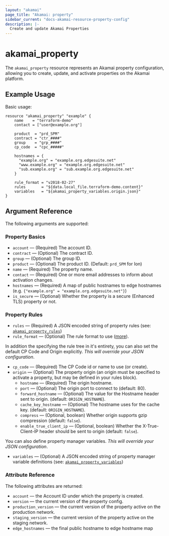 ```yaml
---
layout: "akamai"
page_title: "Akamai: property"
sidebar_current: "docs-akamai-resource-property-config"
description: |-
  Create and update Akamai Properties
---
```


# akamai_property

The `akamai_property` resource represents an Akamai property configuration, allowing you to create,
update, and activate properties on the Akamai platform. 

## Example Usage

Basic usage:

```hcl
resource "akamai_property" "example" {
    name    = "terraform-demo"
    contact = ["user@example.org"]

    product  = "prd_SPM"
    contract = "ctr_####"
    group    = "grp_####"
    cp_code  = "cpc_#####"

    hostnames = {
      "example.org" = "example.org.edgesuite.net"
      "www.example.org" = "example.org.edgesuite.net"
      "sub.example.org" = "sub.example.org.edgesuite.net"
    }

    rule_format = "v2018-02-27"
    rules       = "${data.local_file.terraform-demo.content}"
    variables   = "${akamai_property_variables.origin.json}"
}
```

## Argument Reference

The following arguments are supported:

### Property Basics

* `account` — (Required) The account ID.
* `contract` — (Optional) The contract ID.
* `group` — (Optional) The group ID.
* `product` — (Optional) The product ID. (Default: `prd_SPM` for Ion)
* `name` — (Required) The property name.
* `contact` — (Required) One or more email addresses to inform about activation changes.
* `hostnames` — (Required) A map of public hostnames to edge hostnames (e.g. `{"example.org" = "example.org.edgesuite.net"}`)
* `is_secure` — (Optional) Whether the property is a secure (Enhanced TLS) property or not.

### Property Rules

* `rules` — (Required) A JSON encoded string of property rules (see: [`akamai_property_rules`](/docs/providers/akamai/d/property_rules.html))
* `rule_format` — (Optional) The rule format to use ([more](https://developer.akamai.com/api/core_features/property_manager/v1.html#getruleformats)).

In addition the specifying the rule tree in it's entirety, you can also set the default CP Code and Origin explicitly. *This will override your JSON configuration*.

* `cp_code` — (Required) The CP Code id or name to use (or create).
* `origin` — (Optional) The property origin (an origin must be specified to activate a property, but may be defined in your rules block).
  * `hostname` — (Required) The origin hostname.
  * `port` — (Optional) The origin port to connect to (default: 80).
  * `forward_hostname` — (Optional) The value for the Hostname header sent to origin. (default: `ORIGIN_HOSTNAME`).
  * `cache_key_hostname` — (Optional) The hostname uses for the cache key. (default: `ORIGIN_HOSTNAME`).
  * `compress` — (Optional, boolean) Whether origin supports gzip compression (default: `false`).
  * `enable_true_client_ip` — (Optional, boolean) Whether the X-True-Client-IP header should be sent to origin (default: `false`).

You can also define property manager variables. *This will override your JSON configuration*.

* `variables` — (Optional) A JSON encoded string of property manager variable definitions (see: [`akamai_property_variables`](/docs/providers/akamai/r/property_variables.html))

### Attribute Reference

The following attributes are returned:

* `account` — the Account ID under which the property is created.
* `version` — the current version of the property config.
* `production_version` — the current version of the property active on the production network.
* `staging_version` — the current version of the property active on the staging network.
* `edge_hostnames` — the final public hostname to edge hostname map